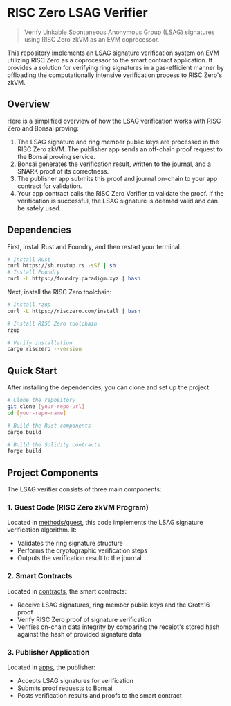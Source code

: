 # RISC Zero LSAG Verifier

> Verify Linkable Spontaneous Anonymous Group (LSAG) signatures using RISC Zero zkVM as an EVM coprocessor.

This repository implements an LSAG signature verification system on EVM utilizing RISC Zero as a coprocessor to the smart contract application. It provides a solution for verifying ring signatures in a gas-efficient manner by offloading the computationally intensive verification process to RISC Zero's zkVM.

## Overview

Here is a simplified overview of how the LSAG verification works with RISC Zero and Bonsai proving:

1. The LSAG signature and ring member public keys are processed in the RISC Zero zkVM. The publisher app sends an off-chain proof request to the Bonsai proving service.
2. Bonsai generates the verification result, written to the journal, and a SNARK proof of its correctness.
3. The publisher app submits this proof and journal on-chain to your app contract for validation.
4. Your app contract calls the RISC Zero Verifier to validate the proof. If the verification is successful, the LSAG signature is deemed valid and can be safely used.

## Dependencies

First, install Rust and Foundry, and then restart your terminal.

```sh
# Install Rust
curl https://sh.rustup.rs -sSf | sh
# Install Foundry
curl -L https://foundry.paradigm.xyz | bash
```

Next, install the RISC Zero toolchain:

```sh
# Install rzup
curl -L https://risczero.com/install | bash

# Install RISC Zero toolchain
rzup

# Verify installation
cargo risczero --version
```

## Quick Start
After installing the dependencies, you can clone and set up the project:

```sh
# Clone the repository
git clone [your-repo-url]
cd [your-repo-name]

# Build the Rust components
cargo build

# Build the Solidity contracts
forge build
```

## Project Components

The LSAG verifier consists of three main components:

### 1. Guest Code (RISC Zero zkVM Program)
Located in [methods/guest](./methods/guest/), this code implements the LSAG signature verification algorithm. It:
- Validates the ring signature structure
- Performs the cryptographic verification steps 
- Outputs the verification result to the journal

### 2. Smart Contracts
Located in [contracts](./contracts/), the smart contracts:
- Receive LSAG signatures, ring member public keys and the Groth16 proof
- Verify RISC Zero proof of signature verification
- Verifies on-chain data integrity by comparing the receipt's stored hash against the hash of provided signature data

### 3. Publisher Application
Located in [apps](./apps/), the publisher:
- Accepts LSAG signatures for verification
- Submits proof requests to Bonsai
- Posts verification results and proofs to the smart contract
